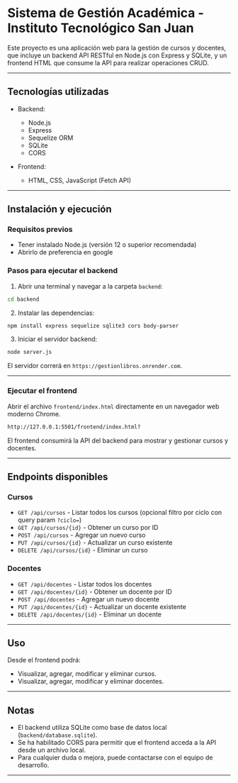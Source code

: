 # Sistema de Gestión Académica - Instituto Tecnológico San Juan

Este proyecto es una aplicación web para la gestión de cursos y docentes, que incluye un backend API RESTful en Node.js con Express y SQLite, y un frontend HTML que consume la API para realizar operaciones CRUD.

---

## Tecnologías utilizadas

- Backend:
  - Node.js
  - Express
  - Sequelize ORM
  - SQLite
  - CORS

- Frontend:
  - HTML, CSS, JavaScript (Fetch API)

---

## Instalación y ejecución

### Requisitos previos

- Tener instalado Node.js (versión 12 o superior recomendada)
- Abrirlo de preferencia en google

### Pasos para ejecutar el backend

1. Abrir una terminal y navegar a la carpeta `backend`:

```bash
cd backend
```

2. Instalar las dependencias:

```bash
npm install express sequelize sqlite3 cors body-parser
```

3. Iniciar el servidor backend:

```bash
node server.js
```

El servidor correrá en `https://gestionlibros.onrender.com`.

---

### Ejecutar el frontend

Abrir el archivo `frontend/index.html` directamente en un navegador web moderno Chrome.
```bash
http://127.0.0.1:5501/frontend/index.html?
```
El frontend consumirá la API del backend para mostrar y gestionar cursos y docentes.

---

## Endpoints disponibles

### Cursos

- `GET /api/cursos` - Listar todos los cursos (opcional filtro por ciclo con query param `?ciclo=`)
- `GET /api/cursos/{id}` - Obtener un curso por ID
- `POST /api/cursos` - Agregar un nuevo curso
- `PUT /api/cursos/{id}` - Actualizar un curso existente
- `DELETE /api/cursos/{id}` - Eliminar un curso

### Docentes

- `GET /api/docentes` - Listar todos los docentes
- `GET /api/docentes/{id}` - Obtener un docente por ID
- `POST /api/docentes` - Agregar un nuevo docente
- `PUT /api/docentes/{id}` - Actualizar un docente existente
- `DELETE /api/docentes/{id}` - Eliminar un docente

---

## Uso

Desde el frontend podrá:

- Visualizar, agregar, modificar y eliminar cursos.
- Visualizar, agregar, modificar y eliminar docentes.

---

## Notas

- El backend utiliza SQLite como base de datos local (`backend/database.sqlite`).
- Se ha habilitado CORS para permitir que el frontend acceda a la API desde un archivo local.
- Para cualquier duda o mejora, puede contactarse con el equipo de desarrollo.

---
